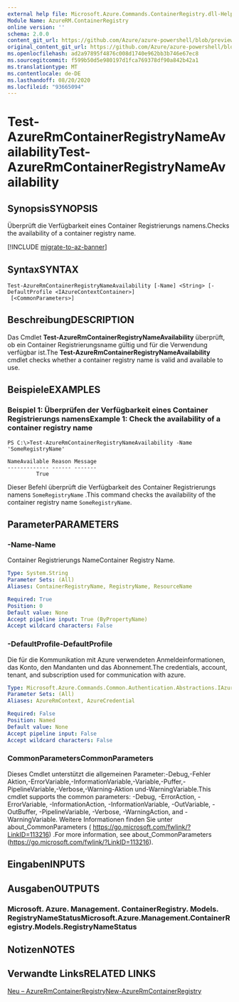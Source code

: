 ```yaml
---
external help file: Microsoft.Azure.Commands.ContainerRegistry.dll-Help.xml
Module Name: AzureRM.ContainerRegistry
online version: ''
schema: 2.0.0
content_git_url: https://github.com/Azure/azure-powershell/blob/preview/src/ResourceManager/ContainerRegistry/Commands.ContainerRegistry/help/Test-AzureRmContainerRegistryNameAvailability.md
original_content_git_url: https://github.com/Azure/azure-powershell/blob/preview/src/ResourceManager/ContainerRegistry/Commands.ContainerRegistry/help/Test-AzureRmContainerRegistryNameAvailability.md
ms.openlocfilehash: ad2a97895f4876c008d1740e962bb3b746e67ec8
ms.sourcegitcommit: f599b50d5e980197d1fca769378df90a842b42a1
ms.translationtype: MT
ms.contentlocale: de-DE
ms.lasthandoff: 08/20/2020
ms.locfileid: "93665094"
---
```

# <span data-ttu-id="d9ad6-101">Test-AzureRmContainerRegistryNameAvailability</span><span class="sxs-lookup"><span data-stu-id="d9ad6-101">Test-AzureRmContainerRegistryNameAvailability</span></span>

## <span data-ttu-id="d9ad6-102">Synopsis</span><span class="sxs-lookup"><span data-stu-id="d9ad6-102">SYNOPSIS</span></span>
<span data-ttu-id="d9ad6-103">Überprüft die Verfügbarkeit eines Container Registrierungs namens.</span><span class="sxs-lookup"><span data-stu-id="d9ad6-103">Checks the availability of a container registry name.</span></span>

[!INCLUDE [migrate-to-az-banner](../../includes/migrate-to-az-banner.md)]

## <span data-ttu-id="d9ad6-104">Syntax</span><span class="sxs-lookup"><span data-stu-id="d9ad6-104">SYNTAX</span></span>

```
Test-AzureRmContainerRegistryNameAvailability [-Name] <String> [-DefaultProfile <IAzureContextContainer>]
 [<CommonParameters>]
```

## <span data-ttu-id="d9ad6-105">Beschreibung</span><span class="sxs-lookup"><span data-stu-id="d9ad6-105">DESCRIPTION</span></span>
<span data-ttu-id="d9ad6-106">Das Cmdlet **Test-AzureRmContainerRegistryNameAvailability** überprüft, ob ein Container Registrierungsname gültig und für die Verwendung verfügbar ist.</span><span class="sxs-lookup"><span data-stu-id="d9ad6-106">The **Test-AzureRmContainerRegistryNameAvailability** cmdlet checks whether a container registry name is valid and available to use.</span></span>

## <span data-ttu-id="d9ad6-107">Beispiele</span><span class="sxs-lookup"><span data-stu-id="d9ad6-107">EXAMPLES</span></span>

### <span data-ttu-id="d9ad6-108">Beispiel 1: Überprüfen der Verfügbarkeit eines Container Registrierungs namens</span><span class="sxs-lookup"><span data-stu-id="d9ad6-108">Example 1: Check the availability of a container registry name</span></span>
```
PS C:\>Test-AzureRmContainerRegistryNameAvailability -Name 'SomeRegistryName'

NameAvailable Reason Message
------------- ------ -------
         True
```

<span data-ttu-id="d9ad6-109">Dieser Befehl überprüft die Verfügbarkeit des Container Registrierungs namens `SomeRegistryName` .</span><span class="sxs-lookup"><span data-stu-id="d9ad6-109">This command checks the availability of the container registry name `SomeRegistryName`.</span></span>

## <span data-ttu-id="d9ad6-110">Parameter</span><span class="sxs-lookup"><span data-stu-id="d9ad6-110">PARAMETERS</span></span>

### <span data-ttu-id="d9ad6-111">-Name</span><span class="sxs-lookup"><span data-stu-id="d9ad6-111">-Name</span></span>
<span data-ttu-id="d9ad6-112">Container Registrierungs Name</span><span class="sxs-lookup"><span data-stu-id="d9ad6-112">Container Registry Name.</span></span>

```yaml
Type: System.String
Parameter Sets: (All)
Aliases: ContainerRegistryName, RegistryName, ResourceName

Required: True
Position: 0
Default value: None
Accept pipeline input: True (ByPropertyName)
Accept wildcard characters: False
```

### <span data-ttu-id="d9ad6-113">-DefaultProfile</span><span class="sxs-lookup"><span data-stu-id="d9ad6-113">-DefaultProfile</span></span>
<span data-ttu-id="d9ad6-114">Die für die Kommunikation mit Azure verwendeten Anmeldeinformationen, das Konto, den Mandanten und das Abonnement.</span><span class="sxs-lookup"><span data-stu-id="d9ad6-114">The credentials, account, tenant, and subscription used for communication with azure.</span></span>

```yaml
Type: Microsoft.Azure.Commands.Common.Authentication.Abstractions.IAzureContextContainer
Parameter Sets: (All)
Aliases: AzureRmContext, AzureCredential

Required: False
Position: Named
Default value: None
Accept pipeline input: False
Accept wildcard characters: False
```

### <span data-ttu-id="d9ad6-115">CommonParameters</span><span class="sxs-lookup"><span data-stu-id="d9ad6-115">CommonParameters</span></span>
<span data-ttu-id="d9ad6-116">Dieses Cmdlet unterstützt die allgemeinen Parameter:-Debug,-Fehler Aktion,-ErrorVariable,-InformationVariable,-Variable,-Puffer,-PipelineVariable,-Verbose,-Warning-Aktion und-WarningVariable.</span><span class="sxs-lookup"><span data-stu-id="d9ad6-116">This cmdlet supports the common parameters: -Debug, -ErrorAction, -ErrorVariable, -InformationAction, -InformationVariable, -OutVariable, -OutBuffer, -PipelineVariable, -Verbose, -WarningAction, and -WarningVariable.</span></span> <span data-ttu-id="d9ad6-117">Weitere Informationen finden Sie unter about_CommonParameters ( https://go.microsoft.com/fwlink/?LinkID=113216) .</span><span class="sxs-lookup"><span data-stu-id="d9ad6-117">For more information, see about_CommonParameters (https://go.microsoft.com/fwlink/?LinkID=113216).</span></span>

## <span data-ttu-id="d9ad6-118">Eingaben</span><span class="sxs-lookup"><span data-stu-id="d9ad6-118">INPUTS</span></span>

## <span data-ttu-id="d9ad6-119">Ausgaben</span><span class="sxs-lookup"><span data-stu-id="d9ad6-119">OUTPUTS</span></span>

### <span data-ttu-id="d9ad6-120">Microsoft. Azure. Management. ContainerRegistry. Models. RegistryNameStatus</span><span class="sxs-lookup"><span data-stu-id="d9ad6-120">Microsoft.Azure.Management.ContainerRegistry.Models.RegistryNameStatus</span></span>

## <span data-ttu-id="d9ad6-121">Notizen</span><span class="sxs-lookup"><span data-stu-id="d9ad6-121">NOTES</span></span>

## <span data-ttu-id="d9ad6-122">Verwandte Links</span><span class="sxs-lookup"><span data-stu-id="d9ad6-122">RELATED LINKS</span></span>

[<span data-ttu-id="d9ad6-123">Neu – AzureRmContainerRegistry</span><span class="sxs-lookup"><span data-stu-id="d9ad6-123">New-AzureRmContainerRegistry</span></span>](./New-AzureRmContainerRegistry.md)

